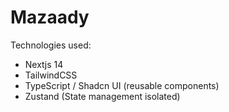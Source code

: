 # Mazaady

Technologies used:

- Nextjs 14
- TailwindCSS
- TypeScript / Shadcn UI (reusable components)
- Zustand (State management isolated)